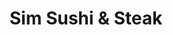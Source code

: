 ---
layout: place
title: Sim Sushi & Steak
permalink: /kentucky/elizabethtown/sim-sushi-steak.html
stateAbbr: KY
stateName: Kentucky
cityName: Elizabethtown
seo:
  type: restaurant
  links: null
place_id: ChIJlyQ27lTvaIgRwB4-3E20hDw
photos:
  - name: >-
      places/ChIJlyQ27lTvaIgRwB4-3E20hDw/photos/AeeoHcJMaA96knnEUjGKhZytzhfip2yNsY_QQAEk6l9sFFhIGLAUzYTbKw8wE7WGpMJDeRSOSPLc9NF0Kw79gvfVQlT0TxTcSAS91KrGJKZ5OGGvujuONrfRgEbP3uU5T-wIliU73L_R7MfU1TIgHggduD9ud9WJEucxIJh4qC42Ek6yFH-7SXsXiTtSe909XLKHWVqTbnt6h5GPaCx1WQAXfSxcGbfhH2CjjDpZH8fY9OESBniZb7i9nuCfhIY5b0FOwdWtDquFrQ-TWzH9G77wCQAwOXGoCE1eontBTY1uKAw5Faz7ZcPCwbWGnWwsnSNwB6WHyxpDorEzwCOmQVQdJ8DrY5xZqUsklNS5L0h1PJ6KLs8LcoHG0t9JVPefpTScqyhlfIUR7lNkrwbHh0TwN27p2o2FkFdTTn6y3JbPd_YTYw0
    widthPx: 4000
    heightPx: 3000
    authorAttributions:
      - displayName: Steve Simpkins (Slider)
        uri: https://maps.google.com/maps/contrib/104198009910031405465
        photoUri: >-
          https://lh3.googleusercontent.com/a-/ALV-UjU-VQn1GcwuDFNGE1rD5x6d2b51oaD4eB0PG3Ka-4JzqfSkbOKC_Q=s100-p-k-no-mo
    flagContentUri: >-
      https://www.google.com/local/imagery/report/?cb_client=maps_api_places.places_api&image_key=!1e10!2sCIHM0ogKEICAgIDV29qP8QE&hl=en-US
    googleMapsUri: >-
      https://www.google.com/maps/place//data=!3m4!1e2!3m2!1sCIHM0ogKEICAgIDV29qP8QE!2e10!4m2!3m1!1s0x8868ef54ee362497:0x3c84b44ddc3e1ec0
  - name: >-
      places/ChIJlyQ27lTvaIgRwB4-3E20hDw/photos/AeeoHcIr9_xMuTO3i4Esmek2F0VXbbe2PE-1H-7nLojp_gOeowTSi6lWyerVbK_hLfkR6YpQQVW1qXV0jxsdEYhLPcSeFPwuF6giGno-zIkA_OntZP1FPUYODoyrf1EQAeSnt1suxO1b3_q2gr4SWIduuzRneNW0DSZgiOtWAAiIdorgjj_KPnjCc3zAX_b0VRx4-JH6iMszHIgKv-uUKYjDP22PxlD1ck3S3JoFB-LUqnymJAMkoizf8gjf8oKQvmLNi4u6BevCjskxMRuOupCVCdb34g9h3GUR5eufFS_17JayOsZ_iF6tven8bbMgB-cMtbzxeZuK-rhP4c0Lf3CwuKwT8auIgrGSOC4K3m97snmu3_HdQdkrmfg6ZaBQ8yaui_L72DSfAjytJMniUjarocaT9bVdM-sk9Wh_kZuarnRS5zdu
    widthPx: 2560
    heightPx: 1920
    authorAttributions:
      - displayName: David Wooldridge
        uri: https://maps.google.com/maps/contrib/113949475317923656545
        photoUri: >-
          https://lh3.googleusercontent.com/a-/ALV-UjXfYz0vqwRgWvGtEnNtoYFvMpRj02z1_fghuIxJsXeBzGvXEycE5g=s100-p-k-no-mo
    flagContentUri: >-
      https://www.google.com/local/imagery/report/?cb_client=maps_api_places.places_api&image_key=!1e10!2sCIHM0ogKEICAgIDh_Za0tQE&hl=en-US
    googleMapsUri: >-
      https://www.google.com/maps/place//data=!3m4!1e2!3m2!1sCIHM0ogKEICAgIDh_Za0tQE!2e10!4m2!3m1!1s0x8868ef54ee362497:0x3c84b44ddc3e1ec0
  - name: >-
      places/ChIJlyQ27lTvaIgRwB4-3E20hDw/photos/AeeoHcKMzdCCcrCnzHSPPhyJxla-dO8b1U0l2B-aBJ9zqpaMunhWe5ZM8T-g46gi4oWMReYSh50xp3z_ebVJK52Hs9Mye3jtqj1mO6DsOct7VB5PU2GNQezKV4cRndDMzQrwfvVHOeKfQKPCjcBX_nxAQwI_2TGcNJky9byuJW-84e9XnMqnn9gGTzYHWH7tzCeu8ZqjIIfazOQsSXmZwpQWpccJj_JdElHJQ45wXoDjLsAriOco9S0E2BWzxBBvxIsgvgjmuVdP2W37FVPMrxs5pcso3GZ_3iXm8I4_TaMAt7zwxw0a_FSP7yZeDRNnRlPo03QZnniYrvXwtuZn64cgpgOngxqo10hkvIh4LqCoScRbXAx27VRLFikwihMqrJRrSvyPbUjOkGbIpfd7DglDwsWud5bE7XfHlkh0pYsbIKY0HA
    widthPx: 3000
    heightPx: 4000
    authorAttributions:
      - displayName: Steve Simpkins (Slider)
        uri: https://maps.google.com/maps/contrib/104198009910031405465
        photoUri: >-
          https://lh3.googleusercontent.com/a-/ALV-UjU-VQn1GcwuDFNGE1rD5x6d2b51oaD4eB0PG3Ka-4JzqfSkbOKC_Q=s100-p-k-no-mo
    flagContentUri: >-
      https://www.google.com/local/imagery/report/?cb_client=maps_api_places.places_api&image_key=!1e10!2sCIHM0ogKEICAgIDV28qOWw&hl=en-US
    googleMapsUri: >-
      https://www.google.com/maps/place//data=!3m4!1e2!3m2!1sCIHM0ogKEICAgIDV28qOWw!2e10!4m2!3m1!1s0x8868ef54ee362497:0x3c84b44ddc3e1ec0
  - name: >-
      places/ChIJlyQ27lTvaIgRwB4-3E20hDw/photos/AeeoHcJs0TxvMyhTo6aCvmlJ8U3UfB5LO_JmcUDu-Ce4c29-PCI_8ttCC6UHdCnMcaUYAGraohCev81N45Z9fwoe3A_udK4QByRVNpEwrC-WgayNtK5wMYXnCIYX-PrfwXybvmopDdF1oomUusldd81zXUIivJW9Wi0x-oJNUHw0bp1oLN8BZ40Yo6jA0pEfO2MyfOt_O2iNqzuh0bI5b3eEMm5xOpDgE5efQmUS7KvfbRferMtzSVPN5wW26Q-KPUZZzVSlE7V0QCLFMOG7lNdHoIFQPxEEnIuP9m600uxD8tN_MDUOqmY1fVCPvBB1Qewr4PBesRmYxlgoD0P6_USl_Ch8YDlKYTRSerfGtwwZZympLqDnUYPHOoi3HbrTcvioxGXsSiOLinqtZKaY87TzKTARMjLFGsBhX2Q3hSzq_ysbA5AT
    widthPx: 3000
    heightPx: 4000
    authorAttributions:
      - displayName: Nate T
        uri: https://maps.google.com/maps/contrib/115416858939365480329
        photoUri: >-
          https://lh3.googleusercontent.com/a/ACg8ocIb1THvCQqNJqogr19f-l72UIAeoxU-Xo3pVOb2HYVqmK5ocg=s100-p-k-no-mo
    flagContentUri: >-
      https://www.google.com/local/imagery/report/?cb_client=maps_api_places.places_api&image_key=!1e10!2sCIHM0ogKEICAgIDTsLC6wgE&hl=en-US
    googleMapsUri: >-
      https://www.google.com/maps/place//data=!3m4!1e2!3m2!1sCIHM0ogKEICAgIDTsLC6wgE!2e10!4m2!3m1!1s0x8868ef54ee362497:0x3c84b44ddc3e1ec0
  - name: >-
      places/ChIJlyQ27lTvaIgRwB4-3E20hDw/photos/AeeoHcKUv7HZlMiUgNnjdv0ZocgX7PC2xJXQzHslJw-WJDjTcgjGl1dKVHQWg1Yn_Azk58dYOhymDG34fm8kXphaSXP1AxP1NJfzy42nYGup-dvXU_tTjgugrOQQj6Nbt5ZCa5v8_7PlJ6lm4GUuR672C5-vQcAN9xSFkIbCrHmTx9pihRGoQTxL1O83NR7LdgkGb2TRcNZoVS7IdF-yOA2tljeVVpgu3MAedxQL0jHgK7_r4OpsZUozEfVMwcc4xyVPADwfQ3kug-vRU6hFYgu3sZsILZH8eCjVGBWp4g2SJMYNsQ_iab6z8cpGiEiTv-9Xs9z6h1m2tgx2NQV64cO1rSVBpAnfQZxLVinZEhvHO3BL8dwRSxYssRrw9fdR7UG3yybjJziB8jZWEXyb6aD3ejHi6CPqimaJ98l3y7A74K2euzw
    widthPx: 3000
    heightPx: 4000
    authorAttributions:
      - displayName: Steve Simpkins (Slider)
        uri: https://maps.google.com/maps/contrib/104198009910031405465
        photoUri: >-
          https://lh3.googleusercontent.com/a-/ALV-UjU-VQn1GcwuDFNGE1rD5x6d2b51oaD4eB0PG3Ka-4JzqfSkbOKC_Q=s100-p-k-no-mo
    flagContentUri: >-
      https://www.google.com/local/imagery/report/?cb_client=maps_api_places.places_api&image_key=!1e10!2sCIHM0ogKEICAgIDV28r61AE&hl=en-US
    googleMapsUri: >-
      https://www.google.com/maps/place//data=!3m4!1e2!3m2!1sCIHM0ogKEICAgIDV28r61AE!2e10!4m2!3m1!1s0x8868ef54ee362497:0x3c84b44ddc3e1ec0
  - name: >-
      places/ChIJlyQ27lTvaIgRwB4-3E20hDw/photos/AeeoHcLO4D9wJ1LPe8612jrnGS0iRdKx9qJOEFghRTSQsWWv3wY6elUpqN-EWKaaPcExpvH0Irh_ZAixDz9mP5MrG_dDBTL6Z1EJJWEp9yXugRj_HIMeLTST2cZ3e67kaIYPwhbnop6Od0DZOBrD2MAsZX73Firhxmcah5FGCBGBp_5UAFL9paWm9SaUTXzcYBW8bKimprNg_FBVdbtxmaM4mcqItoz1Dxl9dt7ntRdeED2kmWZcf9gKt88yZUl2cv0tud10PuNFOCdX2HVsA0iNmyAwqTYddREsE0iSqn5EZ8abZVwVZEPS8B7WLWz2yw1gMLYXmWyaFzk9FOds5I14QO18THpaEsbbWGemkfECpMNtpKiK8FouhrwbgVForn64DsCoqCp-ajPIzoCmKF-Kn2hbH9ci91Cw0wgiWg3Z8HWMxabU
    widthPx: 4000
    heightPx: 3000
    authorAttributions:
      - displayName: Steve Simpkins (Slider)
        uri: https://maps.google.com/maps/contrib/104198009910031405465
        photoUri: >-
          https://lh3.googleusercontent.com/a-/ALV-UjU-VQn1GcwuDFNGE1rD5x6d2b51oaD4eB0PG3Ka-4JzqfSkbOKC_Q=s100-p-k-no-mo
    flagContentUri: >-
      https://www.google.com/local/imagery/report/?cb_client=maps_api_places.places_api&image_key=!1e10!2sCIHM0ogKEICAgIDV29qPsQE&hl=en-US
    googleMapsUri: >-
      https://www.google.com/maps/place//data=!3m4!1e2!3m2!1sCIHM0ogKEICAgIDV29qPsQE!2e10!4m2!3m1!1s0x8868ef54ee362497:0x3c84b44ddc3e1ec0
  - name: >-
      places/ChIJlyQ27lTvaIgRwB4-3E20hDw/photos/AeeoHcJdoL8J06QZl3Pe1Yvu6zFdpb-JBZCDjfF5Z_S-pBylHlURvqW2I8blH2s3D9i-03kgj3W0dPhxOLwIQt51lKnA9QYs60Deqc9hG4uqH_KWMf2Wo5uZ9zzV-6WFTU1axZWU3YCNI3nPse156t2lga5MMalf5b2hLKFO8VSXY6OPzGQCUgSSXi-uHcL2-oxG32b6_T-03q0yzcG80AWApLh35OLPL4HR02TzvXmVT2Az6p6VabelvkmP6hWDkGDST0owD6i90PboV27iwgFVr9zPoVHWm18s10PiSLv804m3jz5HvPbc41kUohLwznsthhxGV_O1sMIPjuiPHzfa2cLJnTwMQfsn8DeBX2Ki4WFjoTxluiegu6MXWOpa6gy3S9uJiLqG37AJ15EUx-XChPEUB80H3Q3G3XKg-ZeS_SS6S8CG
    widthPx: 3024
    heightPx: 4032
    authorAttributions:
      - displayName: Robert Reed
        uri: https://maps.google.com/maps/contrib/108180342482377224734
        photoUri: >-
          https://lh3.googleusercontent.com/a/ACg8ocJejR_2OgaxGEXepWpQ1gEEVcrpZ_ex_k1L-RGpyy8BXC1X9Q=s100-p-k-no-mo
    flagContentUri: >-
      https://www.google.com/local/imagery/report/?cb_client=maps_api_places.places_api&image_key=!1e10!2sCIHM0ogKEICAgID4leTSqgE&hl=en-US
    googleMapsUri: >-
      https://www.google.com/maps/place//data=!3m4!1e2!3m2!1sCIHM0ogKEICAgID4leTSqgE!2e10!4m2!3m1!1s0x8868ef54ee362497:0x3c84b44ddc3e1ec0
  - name: >-
      places/ChIJlyQ27lTvaIgRwB4-3E20hDw/photos/AeeoHcJj4J-Uq2capnSfM9hYJb3ZWtCWrHsirGYGXWbJBdNO3gYs382KhJVtdW_WQcIpKubreMts3M1vw4u8BeYRQq4JadYtlHXhB7oX0vzY0Fw74bgp-uf828qT0LrCj0venPkk3uQL6mb42jHjuTsDI7Tdp8TRiOws61fDr0Flmo6roAGEgAl9Vi9Egc3dXAS89ekx_sER0Tqe5t-0biuJbgv39SiFLUN_K_Nz2FbfJs5r5mHERk2bGbhxz-k0OnOPX94_G8cxrZBs8M12R_3IBqUpJpzVOfXtRJFX9R9SXiscHe2KpGEPwjhc7YjPDl6QVOIq_B1D4aHgoP1GqgpZyvMpqPvst4GVmXp7qM7YQp-pcH3h1GeneI83-RF6JNgcQqZnvbA1aKXppqwbf296Tz2Wl1RaC9MnrSpS86qy2jNPRpCI
    widthPx: 2690
    heightPx: 3695
    authorAttributions:
      - displayName: Steve Simpkins (Slider)
        uri: https://maps.google.com/maps/contrib/104198009910031405465
        photoUri: >-
          https://lh3.googleusercontent.com/a-/ALV-UjU-VQn1GcwuDFNGE1rD5x6d2b51oaD4eB0PG3Ka-4JzqfSkbOKC_Q=s100-p-k-no-mo
    flagContentUri: >-
      https://www.google.com/local/imagery/report/?cb_client=maps_api_places.places_api&image_key=!1e10!2sCIHM0ogKEICAgIDV29qPoQE&hl=en-US
    googleMapsUri: >-
      https://www.google.com/maps/place//data=!3m4!1e2!3m2!1sCIHM0ogKEICAgIDV29qPoQE!2e10!4m2!3m1!1s0x8868ef54ee362497:0x3c84b44ddc3e1ec0
  - name: >-
      places/ChIJlyQ27lTvaIgRwB4-3E20hDw/photos/AeeoHcJKeeG13okzhpzurNsFyrAu1Ep0Trvx7Jzdm0OlQepoz3nO7HRV0M9xesocyj8xORI6lIxk53gb6tsDuuNSUedSMc2m4SBqNmn8StCgVfSE6tPtLjqL_qSBbCXiHtC93ITX4F8Od2l_Nu96lv3xhpWUuE79BbLTockdKPPn1aTJfpyZTOBUD49la6TcpOXiMiJSA85Mr-iritvU2OA-QVATo_n75ZU_ZX6mCYoD1m-eiu4jeVYzzT3rBT-QS2LJXuDZOnKprkcwC2F8epKIZOdD5LHTkWUr7rCc8R1tH_zkbqGuAc93e_OaHiG7jVSEzDFRiOplCy2MSmTcq9De48x1Z6ZGwCP09dsUEMxS3AwW1VZfDK8coQDcbIVnxywgJnl_umgFMb3Hphti8oopCjoLg-pem2Hf6Z9haPMFhdc
    widthPx: 3024
    heightPx: 4032
    authorAttributions:
      - displayName: Robert Reed
        uri: https://maps.google.com/maps/contrib/108180342482377224734
        photoUri: >-
          https://lh3.googleusercontent.com/a/ACg8ocJejR_2OgaxGEXepWpQ1gEEVcrpZ_ex_k1L-RGpyy8BXC1X9Q=s100-p-k-no-mo
    flagContentUri: >-
      https://www.google.com/local/imagery/report/?cb_client=maps_api_places.places_api&image_key=!1e10!2sCIHM0ogKEICAgID4leKoew&hl=en-US
    googleMapsUri: >-
      https://www.google.com/maps/place//data=!3m4!1e2!3m2!1sCIHM0ogKEICAgID4leKoew!2e10!4m2!3m1!1s0x8868ef54ee362497:0x3c84b44ddc3e1ec0
  - name: >-
      places/ChIJlyQ27lTvaIgRwB4-3E20hDw/photos/AeeoHcLFP8u6PGwQTRm3C7fA8OaEiC-KMJAaCmnOKXnTUQ_A_-vkwBFCXZYrfV68WppkkZC0gbo0eFXCauZ7EawO7Z54NFq59APcjoVWANQMIa2Uu4Uy1tPvvecUJeBN9nucLg4dV1YAzLZiolM1BH0s6El4H_AzUSfclXhMoACCnIoXPOLXXsrmI_J8aZhsM54By4opDSl6hs6q3-AwQy1IlaOgfKDyUd_oUfmcQgzyde4Z6heRfdb0GMUMUgSv10s3YRLY3DWseOX-xBuUCOyw9uhy2jNgQpKiJlKtG0mDFtcx7yo-I7Hg_SNhw8YM5bSYmheh4UuKjK8VNfvjmXpc3-5YgzOHPsYjArec91n7vaIdCfe-gWa0cPMguKWZipxKg-lVYIpF-OjRG01D-GMq3pinht7F3Xhu3kS4ft7-KE8
    widthPx: 4032
    heightPx: 3024
    authorAttributions:
      - displayName: Crystal
        uri: https://maps.google.com/maps/contrib/100475473792766213721
        photoUri: >-
          https://lh3.googleusercontent.com/a-/ALV-UjXew1st-QaakSQwv3bJAiM1-5tyYlp4ohsyINcNORhNlGTcjblygw=s100-p-k-no-mo
    flagContentUri: >-
      https://www.google.com/local/imagery/report/?cb_client=maps_api_places.places_api&image_key=!1e10!2sCIHM0ogKEICAgICcpP-fNg&hl=en-US
    googleMapsUri: >-
      https://www.google.com/maps/place//data=!3m4!1e2!3m2!1sCIHM0ogKEICAgICcpP-fNg!2e10!4m2!3m1!1s0x8868ef54ee362497:0x3c84b44ddc3e1ec0
address: 2407 Ring Rd, Elizabethtown, KY 42701, USA
street: 2407 Ring Rd
city: Elizabethtown
state: KY
zip: '42701'
country: USA
neighborhood: null
latitude: '37.731414'
longitude: '-85.846470'
accessibility_options:
  wheelchairAccessibleParking: true
  wheelchairAccessibleEntrance: true
  wheelchairAccessibleRestroom: true
  wheelchairAccessibleSeating: true
business_status: OPERATIONAL
name: Sim Sushi & Steak
google_maps_links:
  directionsUri: >-
    https://www.google.com/maps/dir//''/data=!4m7!4m6!1m1!4e2!1m2!1m1!1s0x8868ef54ee362497:0x3c84b44ddc3e1ec0!3e0
  placeUri: https://maps.google.com/?cid=4360808585702022848
  writeAReviewUri: >-
    https://www.google.com/maps/place//data=!4m3!3m2!1s0x8868ef54ee362497:0x3c84b44ddc3e1ec0!12e1
  reviewsUri: >-
    https://www.google.com/maps/place//data=!4m4!3m3!1s0x8868ef54ee362497:0x3c84b44ddc3e1ec0!9m1!1b1
  photosUri: >-
    https://www.google.com/maps/place//data=!4m3!3m2!1s0x8868ef54ee362497:0x3c84b44ddc3e1ec0!10e5
primary_type: Sushi Restaurant
opening_hours:
  regular: null
  current: null
secondary_opening_hours:
  regular:
    weekdayDescriptions: null
    type: null
  current:
    weekdayDescriptions: null
    type: null
phone: (270) 360-1923
price_level: PRICE_LEVEL_MODERATE
price_range: $10 &ndash; $20
rating: '4.3'
rating_count: 0
website: null
description: >-
  Experience Sim Sushi & Steak in Elizabethtown, KY$$$Sim Sushi & Steak in
  Elizabethtown, KY, stands out as a welcoming spot for enjoying fresh sushi and
  classic Asian flavors in a laid-back setting. This sushi restaurant offers a
  variety of dishes like teriyaki chicken and other favorites, making it ideal
  for those seeking reliable options among local Japanese places. With its
  accessible features and moderate pricing, it's designed for comfortable
  dining, whether you're stopping by for a quick lunch or a relaxed evening
  meal. The atmosphere emphasizes quality and simplicity, drawing in fans of
  top-rated sushi experiences nearby. If you're exploring sushi restaurants in
  the area, this location provides a solid choice for authentic tastes without
  the fuss.
generative_summary: >-
  Experience Sim Sushi & Steak in Elizabethtown, KY$$$Sim Sushi & Steak in
  Elizabethtown, KY, stands out as a welcoming spot for enjoying fresh sushi and
  classic Asian flavors in a laid-back setting. This sushi restaurant offers a
  variety of dishes like teriyaki chicken and other favorites, making it ideal
  for those seeking reliable options among local Japanese places. With its
  accessible features and moderate pricing, it's designed for comfortable
  dining, whether you're stopping by for a quick lunch or a relaxed evening
  meal. The atmosphere emphasizes quality and simplicity, drawing in fans of
  top-rated sushi experiences nearby. If you're exploring sushi restaurants in
  the area, this location provides a solid choice for authentic tastes without
  the fuss.
generative_disclosure: Summarized by AI using the Grok-3-Mini model.
reviews:
  - name: >-
      places/ChIJlyQ27lTvaIgRwB4-3E20hDw/reviews/ChZDSUhNMG9nS0VJQ0FnTUR3aDlmdElBEAE
    relativePublishTimeDescription: 2 weeks ago
    rating: 2
    text:
      text: >-
        Everything tasted good, but this was my $8 cucumber salad. So sad
        looking for $8
      languageCode: en
    originalText:
      text: >-
        Everything tasted good, but this was my $8 cucumber salad. So sad
        looking for $8
      languageCode: en
    authorAttribution:
      displayName: Lauren Drury
      uri: https://www.google.com/maps/contrib/111722797897842572875/reviews
      photoUri: >-
        https://lh3.googleusercontent.com/a-/ALV-UjW21So6cB46OvjRjTlLWocc3L7Whrgw3An5Hu6ztcLTGCP6lrw=s128-c0x00000000-cc-rp-mo-ba2
    publishTime: '2025-03-28T16:25:07.747751Z'
    flagContentUri: >-
      https://www.google.com/local/review/rap/report?postId=ChZDSUhNMG9nS0VJQ0FnTUR3aDlmdElBEAE&d=17924085&t=1
    googleMapsUri: >-
      https://www.google.com/maps/reviews/data=!4m6!14m5!1m4!2m3!1sChZDSUhNMG9nS0VJQ0FnTUR3aDlmdElBEAE!2m1!1s0x8868ef54ee362497:0x3c84b44ddc3e1ec0
  - name: >-
      places/ChIJlyQ27lTvaIgRwB4-3E20hDw/reviews/ChZDSUhNMG9nS0VJQ0FnSURUc0xDNkFnEAE
    relativePublishTimeDescription: 10 months ago
    rating: 5
    text:
      text: >-
        Came in after a doctor's appointment and was surprised by the amazing
        food! Great price, fast service, and quality Asian food! If you want
        good quality Asian food this is the place in E-town! I will DEFINITELY
        come back. My server was Jayla and she was amazing! Very professional
        and excellent service! Thank you! 🤗
      languageCode: en
    originalText:
      text: >-
        Came in after a doctor's appointment and was surprised by the amazing
        food! Great price, fast service, and quality Asian food! If you want
        good quality Asian food this is the place in E-town! I will DEFINITELY
        come back. My server was Jayla and she was amazing! Very professional
        and excellent service! Thank you! 🤗
      languageCode: en
    authorAttribution:
      displayName: Nate T
      uri: https://www.google.com/maps/contrib/115416858939365480329/reviews
      photoUri: >-
        https://lh3.googleusercontent.com/a/ACg8ocIb1THvCQqNJqogr19f-l72UIAeoxU-Xo3pVOb2HYVqmK5ocg=s128-c0x00000000-cc-rp-mo-ba2
    publishTime: '2024-05-21T15:53:07.234219Z'
    flagContentUri: >-
      https://www.google.com/local/review/rap/report?postId=ChZDSUhNMG9nS0VJQ0FnSURUc0xDNkFnEAE&d=17924085&t=1
    googleMapsUri: >-
      https://www.google.com/maps/reviews/data=!4m6!14m5!1m4!2m3!1sChZDSUhNMG9nS0VJQ0FnSURUc0xDNkFnEAE!2m1!1s0x8868ef54ee362497:0x3c84b44ddc3e1ec0
  - name: >-
      places/ChIJlyQ27lTvaIgRwB4-3E20hDw/reviews/ChZDSUhNMG9nS0VJQ0FnSURWMjlycEtBEAE
    relativePublishTimeDescription: a year ago
    rating: 4
    text:
      text: >-
        Sim Sushi is a great little Asian restaurant located off Ring Rd in
        Elizabethtown. The atmosphere is very nice and the restaurant is clean.
        Of the menu items we tried, we particularly enjoyed their appetizers and
        sushi. Their menu is very similar to Sakura 17, Ginza, and Kansai,
        although prices are a little better. One thing that really stood out was
        the great service, most probably the best we've experienced at any
        restaurant locally. Overall, we enjoyed the restaurant very much and
        will surely go back to try other menu items.
      languageCode: en
    originalText:
      text: >-
        Sim Sushi is a great little Asian restaurant located off Ring Rd in
        Elizabethtown. The atmosphere is very nice and the restaurant is clean.
        Of the menu items we tried, we particularly enjoyed their appetizers and
        sushi. Their menu is very similar to Sakura 17, Ginza, and Kansai,
        although prices are a little better. One thing that really stood out was
        the great service, most probably the best we've experienced at any
        restaurant locally. Overall, we enjoyed the restaurant very much and
        will surely go back to try other menu items.
      languageCode: en
    authorAttribution:
      displayName: Steve Simpkins (Slider)
      uri: https://www.google.com/maps/contrib/104198009910031405465/reviews
      photoUri: >-
        https://lh3.googleusercontent.com/a-/ALV-UjU-VQn1GcwuDFNGE1rD5x6d2b51oaD4eB0PG3Ka-4JzqfSkbOKC_Q=s128-c0x00000000-cc-rp-mo-ba6
    publishTime: '2023-12-16T17:58:19.300779Z'
    flagContentUri: >-
      https://www.google.com/local/review/rap/report?postId=ChZDSUhNMG9nS0VJQ0FnSURWMjlycEtBEAE&d=17924085&t=1
    googleMapsUri: >-
      https://www.google.com/maps/reviews/data=!4m6!14m5!1m4!2m3!1sChZDSUhNMG9nS0VJQ0FnSURWMjlycEtBEAE!2m1!1s0x8868ef54ee362497:0x3c84b44ddc3e1ec0
  - name: >-
      places/ChIJlyQ27lTvaIgRwB4-3E20hDw/reviews/ChdDSUhNMG9nS0VJQ0FnSURoX2VhOW9RRRAB
    relativePublishTimeDescription: 2 years ago
    rating: 4
    text:
      text: >-
        The food was really good but there were only two waitresses. They
        couldn't keep up with the amount of customers. They also didn't take
        away our dirty dishes or empty drink glasses.
      languageCode: en
    originalText:
      text: >-
        The food was really good but there were only two waitresses. They
        couldn't keep up with the amount of customers. They also didn't take
        away our dirty dishes or empty drink glasses.
      languageCode: en
    authorAttribution:
      displayName: David Wooldridge
      uri: https://www.google.com/maps/contrib/113949475317923656545/reviews
      photoUri: >-
        https://lh3.googleusercontent.com/a-/ALV-UjXfYz0vqwRgWvGtEnNtoYFvMpRj02z1_fghuIxJsXeBzGvXEycE5g=s128-c0x00000000-cc-rp-mo-ba4
    publishTime: '2023-03-15T23:35:06.539051Z'
    flagContentUri: >-
      https://www.google.com/local/review/rap/report?postId=ChdDSUhNMG9nS0VJQ0FnSURoX2VhOW9RRRAB&d=17924085&t=1
    googleMapsUri: >-
      https://www.google.com/maps/reviews/data=!4m6!14m5!1m4!2m3!1sChdDSUhNMG9nS0VJQ0FnSURoX2VhOW9RRRAB!2m1!1s0x8868ef54ee362497:0x3c84b44ddc3e1ec0
  - name: >-
      places/ChIJlyQ27lTvaIgRwB4-3E20hDw/reviews/ChdDSUhNMG9nS0VJQ0FnSURLektUOHRBRRAB
    relativePublishTimeDescription: 3 years ago
    rating: 4
    text:
      text: >-
        Very nice establishment and pretty good customer service even with the
        effects of Covid.  I enjoyed my sushi rolls and would definitely
        recommend the Kentucky Roll and Dragon Roll to everyone.  Thank you for
        the great service.
      languageCode: en
    originalText:
      text: >-
        Very nice establishment and pretty good customer service even with the
        effects of Covid.  I enjoyed my sushi rolls and would definitely
        recommend the Kentucky Roll and Dragon Roll to everyone.  Thank you for
        the great service.
      languageCode: en
    authorAttribution:
      displayName: Josh Erwin
      uri: https://www.google.com/maps/contrib/106424063741318636688/reviews
      photoUri: >-
        https://lh3.googleusercontent.com/a-/ALV-UjUoNrO-solFns1z3QiclPbcqYkPtiZE9qvMkikeX6vzO468MXNK=s128-c0x00000000-cc-rp-mo-ba4
    publishTime: '2021-05-02T17:23:07.028776Z'
    flagContentUri: >-
      https://www.google.com/local/review/rap/report?postId=ChdDSUhNMG9nS0VJQ0FnSURLektUOHRBRRAB&d=17924085&t=1
    googleMapsUri: >-
      https://www.google.com/maps/reviews/data=!4m6!14m5!1m4!2m3!1sChdDSUhNMG9nS0VJQ0FnSURLektUOHRBRRAB!2m1!1s0x8868ef54ee362497:0x3c84b44ddc3e1ec0
review_summary: >-
  Insights from Recent Feedback$$$Folks generally appreciate the tasty sushi and
  appetizers at this spot, often highlighting the fresh flavors and good value
  that make it a favorite for casual meals. While some mention occasional
  service hiccups during busy times, the overall experience leans positive with
  quick service and a clean, inviting vibe on most visits. Diners frequently
  praise the variety of options, including standout rolls and Asian standards,
  as reasons to return for family outings or solo stops. It's clear that the
  food quality keeps people coming back, offering a satisfying mix of
  affordability and taste that suits groups looking for reliable sushi near
  them. All in all, this place earns nods for its approachable style and solid
  execution, making it worth checking out for anyone craving Japanese-inspired
  eats.
review_disclosure: Summarized by AI using the Grok-3-Mini model.
parking_options:
  freeParkingLot: true
  freeStreetParking: true
  paidStreetParking: false
  valetParking: false
payment_options:
  acceptsCreditCards: true
  acceptsDebitCards: true
  acceptsCashOnly: false
allow_dogs: null
curbside_pickup: null
delivery: false
dine_in: true
good_for_children: true
good_for_groups: true
good_for_sports: false
live_music: false
menu_for_children: true
outdoor_seating: false
reservable: false
restroom: true
serves_beer: true
serves_breakfast: false
serves_brunch: false
serves_cocktails: null
serves_coffee: null
serves_dinner: true
serves_dessert: true
serves_lunch: true
serves_vegetarian_food: true
serves_wine: true
takeout: true
update_category: pro
places_description: null

---